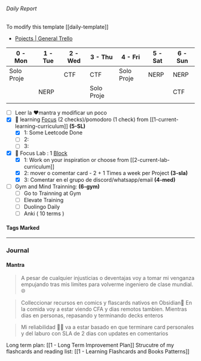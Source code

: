 
###### Daily Report


To modify this template [[daily-template]]

- [Pojects | General Trello](https://trello.com/b/sq5HqYoL/projects-in-general)



| 0 - Mon    | 1 - Tue | 2 - Wed | 3 - Thu    | 4 - Fri    | 5 - Sat | 6 -Sun |
| ---------- | ------- | ------- | ---------- | ---------- | ------- | ------ |
| Solo Proje |         | CTF     | CTF        | Solo Proje | NERP    | NERP   |
|            | NERP    |         | Solo Proje |            |         | CTF    |
|            |         |         |            |            |         |        |



- [ ] Leer la ❤️mantra y modificar un poco
- [x] 📑 learning [Focus](https://app.focusmate.com/sessions) (2 checks)/pomodoro (1 check) from [[1-current-learning-curriculum]] **(5-SL)**
	- [x] 1: Some Leetcode Done
	- [ ] 2: 
	- [ ] 3: 
- [x] 🔬 Focus Lab : 1 [Block](https://app.focusmate.com/dashboard)  
	- [x] 1: Work on your inspiration or choose from [[2-current-lab-curriculum]]  
	- [x] 2: mover o comentar card - 2 + 1    Times a week per Project **(3-sla)**
	- [x] 3: Comentar en el grupo de discord/whatsapp/email **(4-med)**
- [ ] Gym and Mind Trainning:  **(6-gym)**
	- [ ] Go to Trainning at Gym
	- [ ] Elevate Training
	- [ ] Duolingo Daily
	- [ ] Anki ( 10 terms )  

#### Tags Marked


---
### Journal


#### Mantra

> A pesar de cualquier injusticias o deventajas voy a tomar mi venganza empujando tras mis limites para volverme ingeniero de clase mundial. 🌐

> Colleccionar recursos en comics y flascards nativos en Obsidian🔨 En la comida voy a estar viendo CFA y dias remotos tambien. Mientras dias en personas, repasando y terminando decks enteros

> Mi reliabilidad 🧑‍🔬 va a estar basado en que terminare card personales y del laburo con SLA de 2 dias con updates en comentarios

Long term plan: [[1 - Long Term Improvement Plan]]
Strucutre of my flashcards and reading list: [[1 - Learning Flashcards and Books Patterns]]


